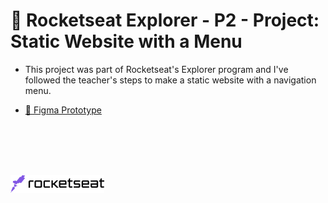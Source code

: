 # 🚀 Rocketseat Explorer - P2 - Project: Static Website with a Menu

- This project was part of Rocketseat's Explorer program and I've followed the teacher's steps to make a static website with a navigation menu.

- [🎨 Figma Prototype](https://www.figma.com/file/TfK9iRYZKjXKydWjEQZDtb/Explorer-Projeto-02-Copy)

</br>
</br>
</br>
</br>

<a href="https://www.rocketseat.com.br/" target="_blank"><img src="https://raw.githubusercontent.com/Rocketseat/awesome/master/assets/logo_rocketseat.png" alt="Rocketseat" width="150"/></a>
